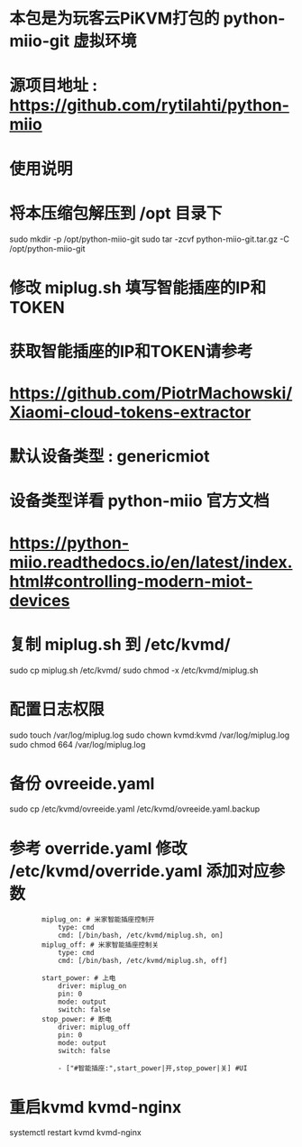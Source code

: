 # 本包是为玩客云PiKVM打包的 python-miio-git 虚拟环境
# 源项目地址 : https://github.com/rytilahti/python-miio

# 使用说明
# 将本压缩包解压到 /opt 目录下
sudo mkdir -p /opt/python-miio-git
sudo tar -zcvf python-miio-git.tar.gz -C /opt/python-miio-git

# 修改 miplug.sh 填写智能插座的IP和TOKEN
# 获取智能插座的IP和TOKEN请参考 
# https://github.com/PiotrMachowski/Xiaomi-cloud-tokens-extractor
# 默认设备类型 : genericmiot 
# 设备类型详看 python-miio 官方文档
# https://python-miio.readthedocs.io/en/latest/index.html#controlling-modern-miot-devices

# 复制 miplug.sh 到 /etc/kvmd/ 
 sudo cp miplug.sh /etc/kvmd/
 sudo chmod -x /etc/kvmd/miplug.sh

 # 配置日志权限
 sudo touch /var/log/miplug.log
 sudo chown  kvmd:kvmd /var/log/miplug.log
 sudo chmod 664 /var/log/miplug.log

# 备份 ovreeide.yaml
 sudo cp /etc/kvmd/ovreeide.yaml /etc/kvmd/ovreeide.yaml.backup
 
# 参考 override.yaml 修改 /etc/kvmd/override.yaml 添加对应参数

            miplug_on: # 米家智能插座控制开
                type: cmd
                cmd: [/bin/bash, /etc/kvmd/miplug.sh, on]
            miplug_off: # 米家智能插座控制关
                type: cmd
                cmd: [/bin/bash, /etc/kvmd/miplug.sh, off]

            start_power: # 上电
                driver: miplug_on
                pin: 0
                mode: output
                switch: false
            stop_power: # 断电
                driver: miplug_off
                pin: 0
                mode: output
                switch: false

                - ["#智能插座:",start_power|开,stop_power|关] #UI

# 重启kvmd kvmd-nginx
 systemctl restart kvmd kvmd-nginx
